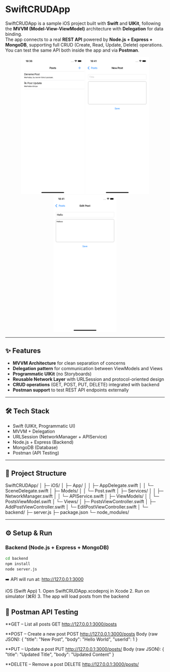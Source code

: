 # SwiftCRUDApp

SwiftCRUDApp is a sample iOS project built with **Swift** and **UIKit**, following the **MVVM (Model-View-ViewModel)** architecture with **Delegation** for data binding.  
The app connects to a real **REST API** powered by **Node.js + Express + MongoDB**, supporting full CRUD (Create, Read, Update, Delete) operations.  
You can test the same API both inside the app and via **Postman**.

<p align="center">
  <img src="screenshots/posts_list.png" alt="Posts List Screen" width="200"/>
  <img src="screenshots/add_post.png" alt="Add Post Screen" width="200"/>
  <img src="screenshots/edit_post.png" alt="Edit Post Screen" width="200"/>
</p>

---

## ✨ Features
- **MVVM Architecture** for clean separation of concerns
- **Delegation pattern** for communication between ViewModels and Views
- **Programmatic UIKit** (no Storyboards)
- **Reusable Network Layer** with URLSession and protocol-oriented design
- **CRUD operations** (GET, POST, PUT, DELETE) integrated with backend
- **Postman support** to test REST API endpoints externally

---

## 🛠 Tech Stack
- Swift (UIKit, Programmatic UI)
- MVVM + Delegation
- URLSession (NetworkManager + APIService)
- Node.js + Express (Backend)
- MongoDB (Database)
- Postman (API Testing)

---

## 📂 Project Structure

SwiftCRUDApp/
│
├─ iOS/
│  ├─ App/
│  │  ├─ AppDelegate.swift
│  │  └─ SceneDelegate.swift
│  ├─ Models/
│  │  └─ Post.swift
│  ├─ Services/
│  │  ├─ NetworkManager.swift
│  │  └─ APIService.swift
│  ├─ ViewModels/
│  │  └─ PostsViewModel.swift
│  └─ Views/
│     ├─ PostsViewController.swift
│     ├─ AddPostViewController.swift
│     └─ EditPostViewController.swift
│
└─ backend/
├─ server.js
├─ package.json
└─ node_modules/

---

## ⚙️ Setup & Run

### Backend (Node.js + Express + MongoDB)
```bash
cd backend
npm install
node server.js
```
➡️ API will run at: http://127.0.0.1:3000

iOS (Swift App)
	1.	Open SwiftCRUDApp.xcodeproj in Xcode
	2.	Run on simulator (⌘R)
	3.	The app will load posts from the backend

## 🧪 Postman API Testing

**GET – List all posts
GET http://127.0.0.1:3000/posts

**POST – Create a new post
POST http://127.0.0.1:3000/posts
Body (raw JSON):
{
  "title": "New Post",
  "body": "Hello World",
  "userId": 1
}

**PUT – Update a post
PUT http://127.0.0.1:3000/posts/<id>
Body (raw JSON):
{
  "title": "Updated Title",
  "body": "Updated Content"
}

**DELETE – Remove a post
DELETE http://127.0.0.1:3000/posts/<id>
